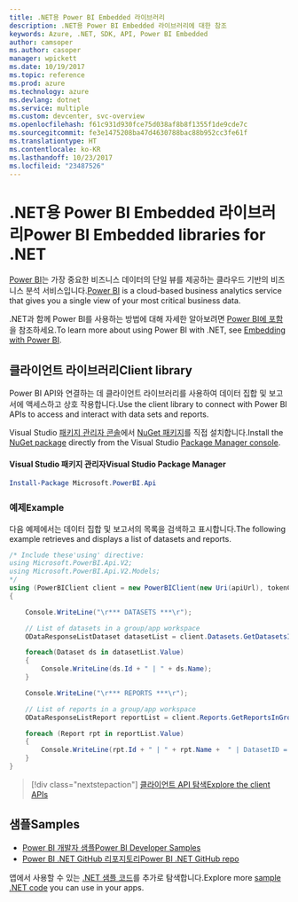 ```yaml
---
title: .NET용 Power BI Embedded 라이브러리
description: .NET용 Power BI Embedded 라이브러리에 대한 참조
keywords: Azure, .NET, SDK, API, Power BI Embedded
author: camsoper
ms.author: casoper
manager: wpickett
ms.date: 10/19/2017
ms.topic: reference
ms.prod: azure
ms.technology: azure
ms.devlang: dotnet
ms.service: multiple
ms.custom: devcenter, svc-overview
ms.openlocfilehash: f61c931d930fce75d038af8b8f1355f1de9cde7c
ms.sourcegitcommit: fe3e1475208ba47d4630788bac88b952cc3fe61f
ms.translationtype: HT
ms.contentlocale: ko-KR
ms.lasthandoff: 10/23/2017
ms.locfileid: "23487526"
---
```

# <a name="power-bi-embedded-libraries-for-net"></a><span data-ttu-id="ffc41-104">.NET용 Power BI Embedded 라이브러리</span><span class="sxs-lookup"><span data-stu-id="ffc41-104">Power BI Embedded libraries for .NET</span></span>

<span data-ttu-id="ffc41-105">[Power BI](https://powerbi.microsoft.com/)는 가장 중요한 비즈니스 데이터의 단일 뷰를 제공하는 클라우드 기반의 비즈니스 분석 서비스입니다.</span><span class="sxs-lookup"><span data-stu-id="ffc41-105">[Power BI](https://powerbi.microsoft.com/) is a cloud-based business analytics service that gives you a single view of your most critical business data.</span></span>

<span data-ttu-id="ffc41-106">.NET과 함께 Power BI를 사용하는 방법에 대해 자세한 알아보려면 [Power BI에 포함](https://powerbi.microsoft.com/en-us/documentation/powerbi-developer-embedding/)을 참조하세요.</span><span class="sxs-lookup"><span data-stu-id="ffc41-106">To learn more about using Power BI with .NET, see [Embedding with Power BI](https://powerbi.microsoft.com/en-us/documentation/powerbi-developer-embedding/).</span></span>

## <a name="client-library"></a><span data-ttu-id="ffc41-107">클라이언트 라이브러리</span><span class="sxs-lookup"><span data-stu-id="ffc41-107">Client library</span></span>

<span data-ttu-id="ffc41-108">Power BI API와 연결하는 데 클라이언트 라이브러리를 사용하여 데이터 집합 및 보고서에 액세스하고 상호 작용합니다.</span><span class="sxs-lookup"><span data-stu-id="ffc41-108">Use the client library to connect with Power BI APIs to access and interact with data sets and reports.</span></span>

<span data-ttu-id="ffc41-109">Visual Studio [패키지 관리자 콘솔][PackageManager]에서 [NuGet 패키지](https://www.nuget.org/packages/Microsoft.PowerBI.Api)를 직접 설치합니다.</span><span class="sxs-lookup"><span data-stu-id="ffc41-109">Install the [NuGet package](https://www.nuget.org/packages/Microsoft.PowerBI.Api) directly from the Visual Studio [Package Manager console][PackageManager].</span></span>

#### <a name="visual-studio-package-manager"></a><span data-ttu-id="ffc41-110">Visual Studio 패키지 관리자</span><span class="sxs-lookup"><span data-stu-id="ffc41-110">Visual Studio Package Manager</span></span>

```powershell
Install-Package Microsoft.PowerBI.Api
```

### <a name="example"></a><span data-ttu-id="ffc41-111">예제</span><span class="sxs-lookup"><span data-stu-id="ffc41-111">Example</span></span>

<span data-ttu-id="ffc41-112">다음 예제에서는 데이터 집합 및 보고서의 목록을 검색하고 표시합니다.</span><span class="sxs-lookup"><span data-stu-id="ffc41-112">The following example retrieves and displays a list of datasets and reports.</span></span>

```csharp
/* Include these'using' directive:
using Microsoft.PowerBI.Api.V2;
using Microsoft.PowerBI.Api.V2.Models;
*/
using (PowerBIClient client = new PowerBIClient(new Uri(apiUrl), tokenCredentials))
{

    Console.WriteLine("\r*** DATASETS ***\r");

    // List of datasets in a group/app workspace
    ODataResponseListDataset datasetList = client.Datasets.GetDatasetsInGroup(groupId);

    foreach(Dataset ds in datasetList.Value)
    {
        Console.WriteLine(ds.Id + " | " + ds.Name);
    }

    Console.WriteLine("\r*** REPORTS ***\r");

    // List of reports in a group/app workspace
    ODataResponseListReport reportList = client.Reports.GetReportsInGroup(groupId);

    foreach (Report rpt in reportList.Value)
    {
        Console.WriteLine(rpt.Id + " | " + rpt.Name +  " | DatasetID = " + rpt.DatasetId);
    }
}
```

> [!div class="nextstepaction"]
> [<span data-ttu-id="ffc41-113">클라이언트 API 탐색</span><span class="sxs-lookup"><span data-stu-id="ffc41-113">Explore the client APIs</span></span>](https://powerbi.microsoft.com/documentation/powerbi-developer-rest-api-reference/)

## <a name="samples"></a><span data-ttu-id="ffc41-114">샘플</span><span class="sxs-lookup"><span data-stu-id="ffc41-114">Samples</span></span>

* [<span data-ttu-id="ffc41-115">Power BI 개발자 샘플</span><span class="sxs-lookup"><span data-stu-id="ffc41-115">Power BI Developer Samples</span></span>](https://github.com/Microsoft/PowerBI-Developer-Samples)
* [<span data-ttu-id="ffc41-116">Power BI .NET GitHub 리포지토리</span><span class="sxs-lookup"><span data-stu-id="ffc41-116">Power BI .NET GitHub repo</span></span>](https://github.com/Microsoft/PowerBI-CSharp)

<span data-ttu-id="ffc41-117">앱에서 사용할 수 있는 [.NET 샘플 코드](https://azure.microsoft.com/resources/samples/?platform=dotnet)를 추가로 탐색합니다.</span><span class="sxs-lookup"><span data-stu-id="ffc41-117">Explore more [sample .NET code](https://azure.microsoft.com/resources/samples/?platform=dotnet) you can use in your apps.</span></span>

[PackageManager]: https://docs.microsoft.com/nuget/tools/package-manager-console
